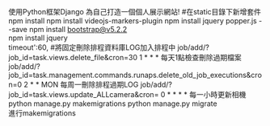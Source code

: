 使用Python框架Django 為自己打造一個個人展示網站!
#在static目錄下新增套件
npm install 
npm install videojs-markers-plugin
npm install jquery popper.js --save
npm install bootstrap@v5.2.2      
npm install jquery   
timeout':60,
#將固定刪除排程資料庫LOG加入排程中
job/add/?job_id=task.views.delete_file&cron=30 1 * * * 每天1點檢查刪除過期檔案
job/add/?job_id=task.management.commands.runaps.delete_old_job_executions&cron=0 2 * * MON 每周一刪除排程過期LOG
job/add/?job_id=task.views.update_ALLcamera&cron= 0 * * * * 每一小時更新相機
python manage.py makemigrations
python manage.py migrate      
進行makemigrations 